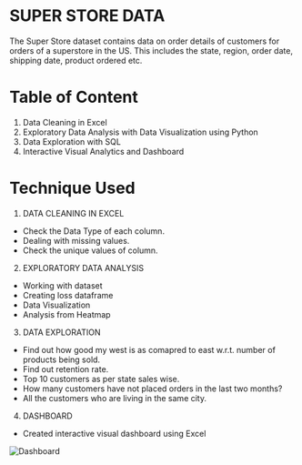 
# SUPER STORE DATA
The Super Store dataset contains data on order details of customers for orders of a superstore in the US. This includes the state, region, order date, shipping date, product ordered etc.

# Table of Content

1. Data Cleaning in Excel
2. Exploratory Data Analysis with Data Visualization using Python
3. Data Exploration with SQL
4. Interactive Visual Analytics and Dashboard

# Technique Used

1. DATA CLEANING IN EXCEL

* Check the Data Type of each column. 
* Dealing with missing values. 
* Check the unique values of column.


2. EXPLORATORY DATA ANALYSIS

* Working with dataset
* Creating loss dataframe
* Data Visualization
* Analysis from Heatmap


3. DATA EXPLORATION

* Find out how good my west is as comapred to east w.r.t. number of products being sold.
* Find out retention rate.
* Top 10 customers as per state sales wise.
* How many customers have not placed orders in the last two months?
* All the customers who are living in the same city.


4. DASHBOARD

* Created interactive visual dashboard using Excel

![Dashboard](https://user-images.githubusercontent.com/115058343/210371481-b0665fe0-fdaf-4c9c-8c14-c47f3de8e331.jpg)
